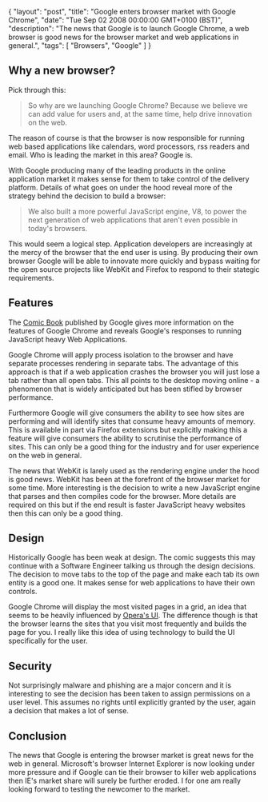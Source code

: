 {
  "layout": "post",
  "title": "Google enters browser market with Google Chrome",
  "date": "Tue Sep 02 2008 00:00:00 GMT+0100 (BST)",
  "description": "The news that Google is to launch Google Chrome, a web browser is good news for the browser market and web applications in general.",
  "tags": [
    "Browsers",
    "Google"
  ]
}
## Why a new browser?

Pick through this:

> So why are we launching Google Chrome? Because we believe we can add value for users and, at the same time, help drive innovation on the web.

The reason of course is that the browser is now responsible for running web based applications like calendars, word processors, rss readers and email. Who is leading the market in this area? Google is.

With Google producing many of the leading products in the online application market it makes sense for them to take control of the delivery platform. Details of what goes on under the hood reveal more of the strategy behind the decision to build a browser:

> We also built a more powerful JavaScript engine, V8, to power the next generation of web applications that aren't even possible in today's browsers.

This would seem a logical step. Application developers are increasingly at the mercy of the browser that the end user is using. By producing their own browser Google will be able to innovate more quickly and bypass waiting for the open source projects like WebKit and Firefox to respond to their stategic requirements.

## Features

The [Comic Book][1] published by Google gives more information on the features of Google Chrome and reveals Google's responses to running JavaScript heavy Web Applications.

Google Chrome will apply process isolation to the browser and have separate processes rendering in separate tabs. The advantage of this approach is that if a web application crashes the browser you will just lose a tab rather than all open tabs. This all points to the desktop moving online - a phenomenon that is widely anticipated but has been stifled by browser performance.

Furthermore Google will give consumers the ability to see how sites are performing and will identify sites that consume heavy amounts of memory. This is available in part via Firefox extensions but explicitly making this a feature will give consumers the ability to scrutinise the performance of sites. This can only be a good thing for the industry and for user experience on the web in general.

The news that WebKit is larely used as the rendering engine under the hood is good news. WebKit has been at the forefront of the browser market for some time. More interesting is the decision to write a new JavaScript engine that parses and then compiles code for the browser. More details are required on this but if the end result is faster JavaScript heavy websites then this can only be a good thing.

## Design

Historically Google has been weak at design. The comic suggests this may continue with a Software Engineer talking us through the design decisions. The decision to move tabs to the top of the page and make each tab its own entity is a good one. It makes sense for web applications to have their own controls. 

Google Chrome will display the most visited pages in a grid, an idea that seems to be heavily influenced by [Opera's UI][2]. The difference though is that the browser learns the sites that you visit most frequently and builds the page for you. I really like this idea of using technology to build the UI specifically for the user.

## Security

Not surprisingly malware and phishing are a major concern and it is interesting to see the decision has been taken to assign permissions on a user level. This assumes no rights until explicitly granted by the user, again a decision that makes a lot of sense.

## Conclusion

The news that Google is entering the browser market is great news for the web in general. Microsoft's browser Internet Explorer is now looking under more pressure and if Google can tie their browser to killer web applications then IE's market share will surely be further eroded. I for one am really looking forward to testing the newcomer to the market.

 [1]: http://www.google.com/googlebooks/chrome/
 [2]: http://www.opera.com/
